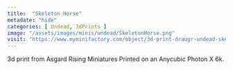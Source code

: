 ```yaml
---
title:  "Skeleton Horse"
metadate: "hide"
categories: [ Undead, 3dPrints ]
image: "/assets/images/minis/undead/SkeletonHorse.png"
visit: "https://www.myminifactory.com/object/3d-print-draugr-undead-skeleton-horses-easytoprint-pre-supported-219683"
---
```

3d print from Asgard Rising Miniatures
Printed on an Anycubic Photon X 6k.